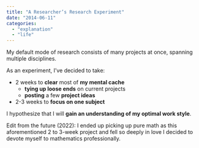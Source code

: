```yaml
---
title: "A Researcher’s Research Experiment"
date: "2014-06-11"
categories: 
  - "explanation"
  - "life"
---
```


My default mode of research consists of many projects at once, spanning multiple disciplines.

As an experiment, I’ve decided to take:

- 2 weeks to **clear** most of **my mental cache**
    - **tying up loose ends** on current projects
    - **posting** a few **project ideas**
- 2-3 weeks to **focus on one subject**

I hypothesize that I will **gain an understanding of my optimal work style**.

Edit from the future (2022): I ended up picking up pure math as this aforementioned 2 to 3-week project and fell so deeply in love I decided to devote myself to mathematics professionally.
